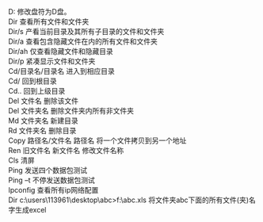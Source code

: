 D:      						修改盘符为D盘。  
Dir									查看所有文件和文件夹  
Dir/s								产看当前目录及其所有子目录的文件和文件夹  
Dir/a								查看包含隐藏文件在内的所有文件和文件夹  
Dir/ah							仅查看隐藏文件和隐藏目录  
Dir/p								紧凑显示文件和文件夹  
Cd/目录名/目录名     进入到相应目录  
Cd/									回到根目录  
Cd..								回到上级目录  
Del 文件名					  删除该文件  
Del 文件夹名				 删除文件夹内所有非文件夹  
Md 文件夹名					 新建目录  
Rd 文件夹名					 删除目录  
Copy 路径名/文件名 路径名			将一个文件拷贝到另一个地址  
Ren 旧文件名 新文件名				修改文件名称  
Cls 									清屏  
Ping 								  发送四个数据包测试  
Ping –t								不停发送数据包测试  
Ipconfig							查看所有ip网络配置  
Dir c:\users\113961\desktop\abc>f:\abc.xls 将文件夹abc下面的所有文件(夹)名字生成excel

